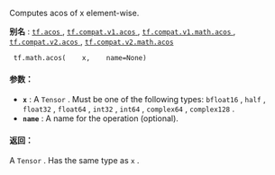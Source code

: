 Computes acos of x element-wise.

**别名** : [ `tf.acos` ](/api_docs/python/tf/math/acos), [ `tf.compat.v1.acos` ](/api_docs/python/tf/math/acos), [ `tf.compat.v1.math.acos` ](/api_docs/python/tf/math/acos), [ `tf.compat.v2.acos` ](/api_docs/python/tf/math/acos), [ `tf.compat.v2.math.acos` ](/api_docs/python/tf/math/acos)

```
 tf.math.acos(    x,    name=None) 
```

#### 参数：
- **`x`** : A  `Tensor` . Must be one of the following types:  `bfloat16` ,  `half` ,  `float32` ,  `float64` ,  `int32` ,  `int64` ,  `complex64` ,  `complex128` .
- **`name`** : A name for the operation (optional).


#### 返回：
A  `Tensor` . Has the same type as  `x` .

